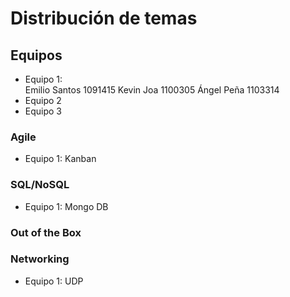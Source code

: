 # Distribución de temas

## Equipos

- Equipo 1:  
  Emilio Santos 1091415
  Kevin Joa 1100305
  Ángel Peña 1103314
- Equipo 2
- Equipo 3

### Agile

- Equipo 1: Kanban

### SQL/NoSQL

- Equipo 1: Mongo DB

### Out of the Box

### Networking

- Equipo 1: UDP
